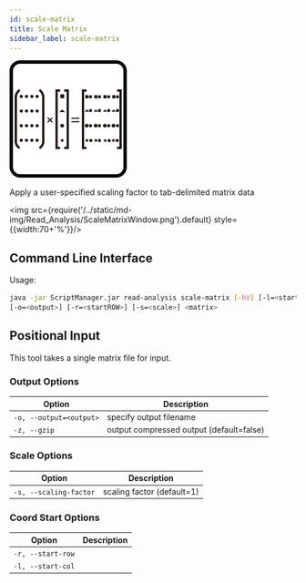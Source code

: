 ```yaml
---
id: scale-matrix
title: Scale Matrix
sidebar_label: scale-matrix
---
```


![scale-matrix](/../static/icons/Read_Analysis/ScaleMatrix_square.svg)

Apply a user-specified scaling factor to tab-delimited matrix data

<img src={require('/../static/md-img/Read_Analysis/ScaleMatrixWindow.png').default} style={{width:70+'%'}}/>

## Command Line Interface

Usage:
```bash
java -jar ScriptManager.jar read-analysis scale-matrix [-hV] [-l=<startCOL>]
[-o=<output>] [-r=<startROW>] [-s=<scale>] <matrix>
```

## Positional Input

This tool takes a single matrix file for input.


### Output Options

| Option | Description |
| ------ | ----------- |
| `-o, --output=<output>` | specify output filename |
| `-z, --gzip` | output compressed output (default=false) |



### Scale Options

| Option | Description |
| ------ | ----------- |
| `-s, --scaling-factor` | scaling factor (default=1) |




### Coord Start Options

| Option | Description |
| ------ | ----------- |
| `-r, --start-row` |  |
| `-l, --start-col` |  |

[file-format]:/docs/Guides/Getting-Started/file-formats

